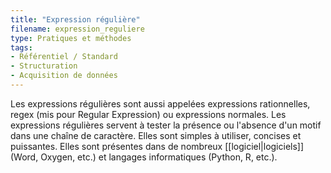 ```yaml
---
title: "Expression régulière"
filename: expression_reguliere
type: Pratiques et méthodes
tags:
- Référentiel / Standard
- Structuration
- Acquisition de données
---
```


Les expressions régulières sont aussi appelées expressions rationnelles, regex (mis pour Regular Expression) ou expressions normales. Les expressions régulières servent à tester la présence ou l'absence d'un motif dans une chaîne de caractère. Elles sont simples à utiliser, concises et puissantes. Elles sont présentes dans de nombreux [[logiciel|logiciels]] (Word, Oxygen, etc.) et langages informatiques (Python, R, etc.).

